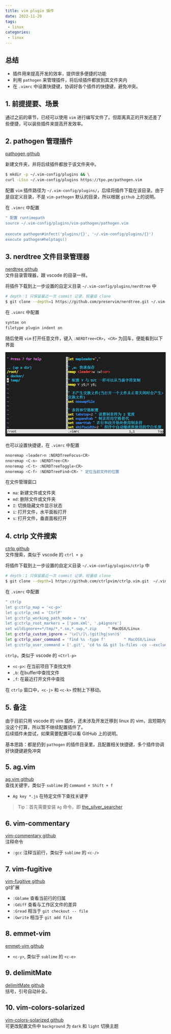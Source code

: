 ```yaml
---
title: vim plugin 插件 
date: 2022-11-20
tags:
 - linux
categories: 
 - linux
---
```



## 总结
- 插件用来提高开发的效率，提供很多便捷的功能
- 利用 `pathogen` 来管理插件，将后续插件都放到其文件夹内
- 在 `.vimrc` 中设置快捷键，协调好各个插件的快捷键，避免冲突。  





<!-- ## 提问
- [x]  -->





## 1. 前提提要、场景

通过之前的章节，已经可以使用 `vim` 进行编写文件了。但距离真正的开发还差了些便捷，可以装些插件来提高开发效率。



## 2. pathogen 管理插件 

[pathogen github](https://github.com/tpope/vim-pathogen)    

新建文件夹，并将后续插件都放于该文件夹中。
```bash
$ mkdir -p ~/.vim-config/plugins && \
curl -LSso ~/.vim-config/plugins https://tpo.pe/pathogen.vim
```

配置 `vim` 插件路径为 `~/.vim-config/plugins/`，后续将插件下载在该目录。由于是自定义目录，不是 `vim-pathogen` 默认的目录，所以根据 `github` 上的说明。

在 `.vimrc` 中配置
```bash
" 配置 runtimepath
source ~/.vim-config/plugins/vim-pathogen/pathogen.vim

execute pathogen#infect('plugins/{}', '~/.vim-config/plugins/{}')
execute pathogen#helptags()
```


## 3. nerdtree 文件目录管理器

[nerdtree github](https://github.com/preservim/nerdtree)    
文件目录管理器，跟 vscode 的目录一样。      

将插件下载到上一步设置的自定义目录 `~/.vim-config/plugins/nerdtree` 中
```bash
# depth：1 只保留最近一次 commit 记录，轻量级 clone
$ git clone --depth=1 https://github.com/preservim/nerdtree.git ~/.vim-config/plugins/nerdtree
```

在 `.vimrc` 中配置
```bash
syntax on
filetype plugin indent on
```

随后使用 `vim` 打开任意文件，键入 `:NERDTree<CR>`，`<CR>` 为回车，便能看到以下界面

![](./34/1.png)


也可以设置快捷键，在 `.vimrc` 中配置
```bash
nnoremap <leader>n :NERDTreeFocus<CR>
nnoremap <C-n> :NERDTree<CR>
nnoremap <C-t> :NERDTreeToggle<CR>
nnoremap <C-f> :NERDTreeFind<CR> " 定位当前文件的位置
```
在文件管理窗口
- `ma`: 新建文件或文件夹
- `md`: 删除文件或文件夹
- `I`: 切换隐藏文件显示状态
- `i`: 打开文件，水平面板打开
- `s`: 打开文件，垂直面板打开



## 4. ctrlp 文件搜索

[ctrlp github](https://github.com/ctrlpvim/ctrlp.vim)    
文件搜索，类似于 vscode 的 `ctrl + p`


将插件下载到上一步设置的自定义目录 `~/.vim-config/plugins/ctrlp` 中
```bash
# depth：1 只保留最近一次 commit 记录，轻量级 clone
$ git clone --depth=1 https://github.com/ctrlpvim/ctrlp.vim.git  ~/.vim-config/plugins/ctrlp
```


在 `.vimrc` 中配置
```bash
" ctrlp
let g:ctrlp_map = '<c-p>'
let g:ctrlp_cmd = 'CtrlP'
let g:ctrlp_working_path_mode = 'ra'
let g:ctrlp_root_markers = ['pom.xml', '.p4ignore']
set wildignore+=*/tmp/*,*.so,*.swp,*.zip     " MacOSX/Linux
let g:ctrlp_custom_ignore = '\v[\/]\.(git|hg|svn)$'
let g:ctrlp_user_command = 'find %s -type f'        " MacOSX/Linux
let g:ctrlp_user_command = ['.git', 'cd %s && git ls-files -co --exclude-standard']
```
`ctrlp`，类似于 vscode 的 `<Ctrl-p>`
- `<c-p>`: 在当前项目下查找文件
- `,b`: 在buffer中查找文件
- `,f`: 在最近打开文件中查找     

在 `ctrlp` 窗口中，`<c-j>` 和 `<c-k>` 控制上下移动。


## 5. 备注
由于目前只用 vscode 的 vim 插件，还未涉及开发迁移到 linux 的 vim，且短期内没这个打算，所以暂不继续配置插件了。       
后续插件未尝试，如果需要配置可以看 GitHub 上的说明。

基本思路：都是扔到 `pathogen` 的插件目录里，且配置相关快捷键，多个插件协调好快捷键避免冲突


## 5. ag.vim

[ag.vim github](https://github.com/rking/ag.vim)    
查找关键字，类似于 `sublime` 的 `Command + Shift + f`
- `Ag key *.js` 在特定文件下查找关键字
> Tip：首先需要安装 `Ag` 命令，即 [ the_silver_searcher ](https://github.com/ggreer/the_silver_searcher)



## 6. vim-commentary

[vim-commentary github](https://github.com/tpope/vim-commentary)    
注释命令
- `:gcc` 注释当前行，类似于 `sublime` 的 `<c-/>`

## 7. vim-fugitive

[vim-fugitive github](https://github.com/tpope/vim-fugitive)    
git扩展
- `:Gblame` 查看当前行的归属
- `:Gdiff` 查看与工作区文件的差异
- `:Gread` 相当于 `git checkout -- file`
- `:Gwrite` 相当于 `git add file`


## 8. emmet-vim

[emmet-vim github](https://github.com/tpope/vim-fugitive)    
- `<c-y>`, 类似于 `sublime` 的 `<c-e>`


## 9. delimitMate

[delimitMate github](https://github.com/Raimondi/delimitMate)    
括号，引号自动补全。



## 10. vim-colors-solarized

[vim-colors-solarized github](https://github.com/altercation/vim-colors-solarized)    
可更改配置文件中 `background` 为 `dark` 和 `light` 切换主题
